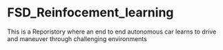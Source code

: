 # FSD_Reinfocement_learning
This is a Reporistory where an end to end autonomous car learns to drive and maneuver through challenging environments  
